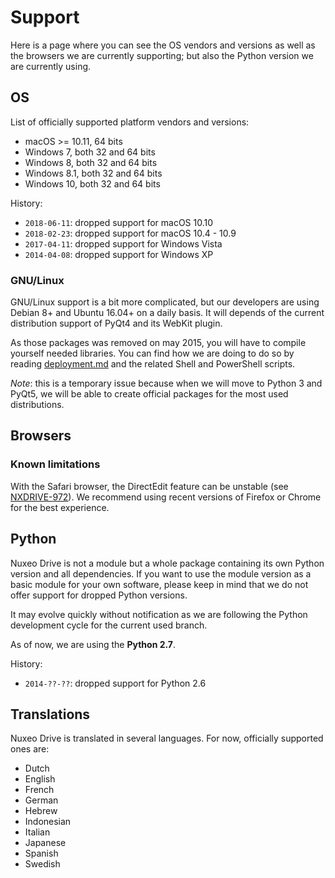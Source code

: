 # Support

Here is a page where you can see the OS vendors and versions as well as the browsers we are currently supporting; but also the Python version we are currently using.

## OS

List of officially supported platform vendors and versions:

- macOS >= 10.11, 64 bits
- Windows 7, both 32 and 64 bits
- Windows 8, both 32 and 64 bits
- Windows 8.1, both 32 and 64 bits
- Windows 10, both 32 and 64 bits

History:

- `2018-06-11`: dropped support for macOS 10.10
- `2018-02-23`: dropped support for macOS 10.4 - 10.9
- `2017-04-11`: dropped support for Windows Vista
- `2014-04-08`: dropped support for Windows XP

### GNU/Linux

GNU/Linux support is a bit more complicated, but our developers are using Debian 8+ and Ubuntu 16.04+ on a daily basis.
It will depends of the current distribution support of PyQt4 and its WebKit plugin.

As those packages was removed on may 2015, you will have to compile yourself needed libraries.
You can find how we are doing to do so by reading [deployment.md](https://github.com/nuxeo/nuxeo-drive/blob/master/docs/deployment.md) and the related Shell and PowerShell scripts.

_Note_: this is a temporary issue because when we will move to Python 3 and PyQt5, we will be able to create official packages for the most used distributions.

## Browsers

### Known limitations

With the Safari browser, the DirectEdit feature can be unstable (see [NXDRIVE-972](https://jira.nuxeo.com/browse/NXDRIVE-972)).
We recommend using recent versions of Firefox or Chrome for the best experience.

## Python

Nuxeo Drive is not a module but a whole package containing its own Python version and all dependencies.
If you want to use the module version as a basic module for your own software, please keep in mind that we do not offer support for dropped Python versions.

It may evolve quickly without notification as we are following the Python development cycle for the current used branch.
 
As of now, we are using the __Python 2.7__.

History:

- `2014-??-??`: dropped support for Python 2.6


## Translations

Nuxeo Drive is translated in several languages. For now, officially supported ones are:

- Dutch
- English
- French
- German
- Hebrew
- Indonesian
- Italian
- Japanese
- Spanish
- Swedish
